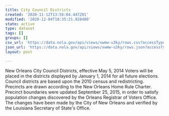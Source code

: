```yaml
---
title: City Council Districts
created: '2020-11-12T13:56:04.447201'
modified: '2020-12-04T18:35:21.928480'
state: active
type: dataset
tags: []
groups: []
csv_url: 'https://data.nola.gov/api/views/xwmw-u3ky/rows.csv?accessType=DOWNLOAD'
json_url: 'https://data.nola.gov/api/views/xwmw-u3ky/rows.json?accessType=DOWNLOAD'
layout: post

---
```

New Orleans City Council Districts, effective May 5, 2014 Voters will be placed in the districts displayed by January 1, 2014 for all future elections. Council districts are based upon the 2010 census and redistricting. Precincts are drawn according to the New Orleans Home Rule Charter. Precinct boundaries were updated September 25, 2015, in order to satisfy population changes discovered by the Orleans Registrar of Voters Office. The changes have been made by the City of New Orleans and verified by the Louisiana Secretary of State's Office.
